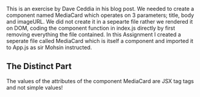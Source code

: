 This is an exercise by Dave Ceddia in his blog post.
We needed to create a component named MediaCard which operates on 3 parameters; title, body and imageURL.
We did not create it in a sepearte file rather we rendered it on DOM, coding the component function in index.js directly by first removing everything the file contained.
In this Assignment I created a seperate file called MediaCard which is itself a component and imported it to App.js as sir Mohsin instructed.
## The Distinct Part
The values of the attributes of the component MediaCard are JSX tag tags and not simple values!